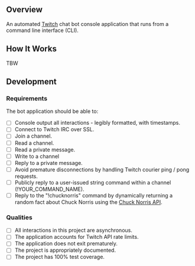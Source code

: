 ## Overview

An automated [Twitch](https://dev.twitch.tv/docs/irc) chat bot console application that runs from a command line interface (CLI).

## How It Works

TBW

## Development

### Requirements

The bot application should be able to:

- [ ] Console output all interactions - legibly formatted, with timestamps.
- [ ] Connect to Twitch IRC over SSL.
- [ ] Join a channel.
- [ ] Read a channel.
- [ ] Read a private message.
- [ ] Write to a channel
- [ ] Reply to a private message.
- [ ] Avoid premature disconnections by handling Twitch courier ping / pong requests.
- [ ] Publicly reply to a user-issued string command within a channel (!YOUR_COMMAND_NAME).
- [ ] Reply to the "!chucknorris" command by dynamically returning a random fact about Chuck Norris using the [Chuck Norris API](https://api.chucknorris.io).

### Qualities

- [ ] All interactions in this project are asynchronous.
- [ ] The application accounts for Twitch API rate limits.
- [ ] The application does not exit prematurely.
- [ ] The project is appropriately documented.
- [ ] The project has 100% test coverage.
